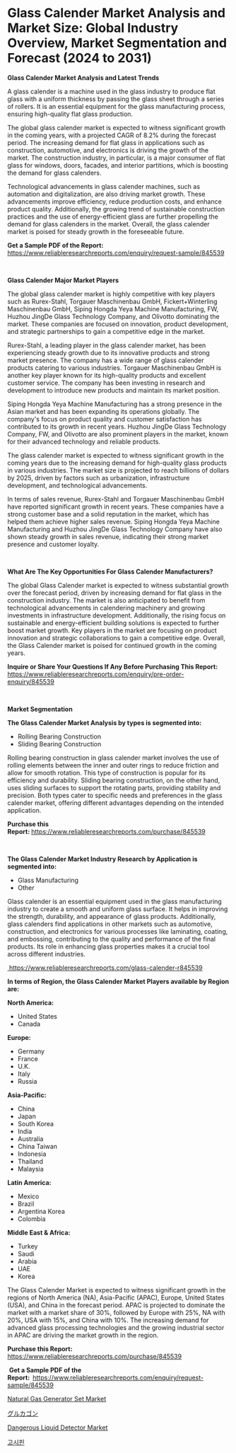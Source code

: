 <p><h1>Glass Calender Market Analysis and Market Size: Global Industry Overview, Market Segmentation and Forecast (2024 to 2031)</h1></p><p><strong>Glass Calender Market Analysis and Latest Trends</strong></p>
<p><p>A glass calender is a machine used in the glass industry to produce flat glass with a uniform thickness by passing the glass sheet through a series of rollers. It is an essential equipment for the glass manufacturing process, ensuring high-quality flat glass production.</p><p>The global glass calender market is expected to witness significant growth in the coming years, with a projected CAGR of 8.2% during the forecast period. The increasing demand for flat glass in applications such as construction, automotive, and electronics is driving the growth of the market. The construction industry, in particular, is a major consumer of flat glass for windows, doors, facades, and interior partitions, which is boosting the demand for glass calenders.</p><p>Technological advancements in glass calender machines, such as automation and digitalization, are also driving market growth. These advancements improve efficiency, reduce production costs, and enhance product quality. Additionally, the growing trend of sustainable construction practices and the use of energy-efficient glass are further propelling the demand for glass calenders in the market. Overall, the glass calender market is poised for steady growth in the foreseeable future.</p></p>
<p><strong>Get a Sample PDF of the Report:&nbsp;</strong> <a href="https://www.reliableresearchreports.com/enquiry/request-sample/845539">https://www.reliableresearchreports.com/enquiry/request-sample/845539</a></p>
<p>&nbsp;</p>
<p><strong>Glass Calender Major Market Players</strong></p>
<p><p>The global glass calender market is highly competitive with key players such as Rurex-Stahl, Torgauer Maschinenbau GmbH, Fickert+Winterling Maschinenbau GmbH, Siping Hongda Yeya Machine Manufacturing, FW, Huzhou JingDe Glass Technology Company, and Olivotto dominating the market. These companies are focused on innovation, product development, and strategic partnerships to gain a competitive edge in the market.</p><p>Rurex-Stahl, a leading player in the glass calender market, has been experiencing steady growth due to its innovative products and strong market presence. The company has a wide range of glass calender products catering to various industries. Torgauer Maschinenbau GmbH is another key player known for its high-quality products and excellent customer service. The company has been investing in research and development to introduce new products and maintain its market position.</p><p>Siping Hongda Yeya Machine Manufacturing has a strong presence in the Asian market and has been expanding its operations globally. The company's focus on product quality and customer satisfaction has contributed to its growth in recent years. Huzhou JingDe Glass Technology Company, FW, and Olivotto are also prominent players in the market, known for their advanced technology and reliable products.</p><p>The glass calender market is expected to witness significant growth in the coming years due to the increasing demand for high-quality glass products in various industries. The market size is projected to reach billions of dollars by 2025, driven by factors such as urbanization, infrastructure development, and technological advancements.</p><p>In terms of sales revenue, Rurex-Stahl and Torgauer Maschinenbau GmbH have reported significant growth in recent years. These companies have a strong customer base and a solid reputation in the market, which has helped them achieve higher sales revenue. Siping Hongda Yeya Machine Manufacturing and Huzhou JingDe Glass Technology Company have also shown steady growth in sales revenue, indicating their strong market presence and customer loyalty.</p></p>
<p>&nbsp;</p>
<p><strong>What Are The Key Opportunities For Glass Calender Manufacturers?</strong></p>
<p><p>The global Glass Calender market is expected to witness substantial growth over the forecast period, driven by increasing demand for flat glass in the construction industry. The market is also anticipated to benefit from technological advancements in calendering machinery and growing investments in infrastructure development. Additionally, the rising focus on sustainable and energy-efficient building solutions is expected to further boost market growth. Key players in the market are focusing on product innovation and strategic collaborations to gain a competitive edge. Overall, the Glass Calender market is poised for continued growth in the coming years.</p></p>
<p><strong>Inquire or Share Your Questions If Any Before Purchasing This Report:</strong> <a href="https://www.reliableresearchreports.com/enquiry/pre-order-enquiry/845539">https://www.reliableresearchreports.com/enquiry/pre-order-enquiry/845539</a></p>
<p>&nbsp;</p>
<p><strong>Market Segmentation</strong></p>
<p><strong>The Glass Calender Market Analysis by types is segmented into:</strong></p>
<p><ul><li>Rolling Bearing Construction</li><li>Sliding Bearing Construction</li></ul></p>
<p><p>Rolling bearing construction in glass calender market involves the use of rolling elements between the inner and outer rings to reduce friction and allow for smooth rotation. This type of construction is popular for its efficiency and durability. Sliding bearing construction, on the other hand, uses sliding surfaces to support the rotating parts, providing stability and precision. Both types cater to specific needs and preferences in the glass calender market, offering different advantages depending on the intended application.</p></p>
<p><strong>Purchase this Report:&nbsp;</strong><a href="https://www.reliableresearchreports.com/purchase/845539">https://www.reliableresearchreports.com/purchase/845539</a></p>
<p>&nbsp;</p>
<p><strong>The Glass Calender Market Industry Research by Application is segmented into:</strong></p>
<p><ul><li>Glass Manufacturing</li><li>Other</li></ul></p>
<p><p>Glass calender is an essential equipment used in the glass manufacturing industry to create a smooth and uniform glass surface. It helps in improving the strength, durability, and appearance of glass products. Additionally, glass calenders find applications in other markets such as automotive, construction, and electronics for various processes like laminating, coating, and embossing, contributing to the quality and performance of the final products. Its role in enhancing glass properties makes it a crucial tool across different industries.</p></p>
<p><a href="https://www.reliableresearchreports.com/glass-calender-r845539">&nbsp;https://www.reliableresearchreports.com/glass-calender-r845539</a></p>
<p><strong>In terms of Region, the Glass Calender Market Players available by Region are:</strong></p>
<p>
    <p> <strong> North America: </strong>
        <ul>
            <li>United States</li>
            <li>Canada</li>
        </ul>
        </p> 
    <p> <strong> Europe: </strong>
        <ul>
            <li>Germany</li>
            <li>France</li>
            <li>U.K.</li>
            <li>Italy</li>
            <li>Russia</li>
        </ul>
        </p> 
    <p> <strong> Asia-Pacific: </strong>
        <ul>
            <li>China</li>
            <li>Japan</li>
            <li>South Korea</li>
            <li>India</li>
            <li>Australia</li>
            <li>China Taiwan</li>
            <li>Indonesia</li>
            <li>Thailand</li>
            <li>Malaysia</li>
        </ul>
        </p> 
    <p> <strong> Latin America: </strong>
        <ul>
            <li>Mexico</li>
            <li>Brazil</li>
            <li>Argentina Korea</li>
            <li>Colombia</li>
        </ul>
        </p> 
    <p> <strong> Middle East & Africa: </strong>
        <ul>
            <li>Turkey</li>
            <li>Saudi</li>
            <li>Arabia</li>
            <li>UAE</li>
            <li>Korea</li>
        </ul>
    </p>
    </p>
<p><p>The Glass Calender Market is expected to witness significant growth in the regions of North America (NA), Asia-Pacific (APAC), Europe, United States (USA), and China in the forecast period. APAC is projected to dominate the market with a market share of 30%, followed by Europe with 25%, NA with 20%, USA with 15%, and China with 10%. The increasing demand for advanced glass processing technologies and the growing industrial sector in APAC are driving the market growth in the region.</p></p>
<p><strong>Purchase this Report: </strong><a href="https://www.reliableresearchreports.com/purchase/845539">https://www.reliableresearchreports.com/purchase/845539</a></p>
<p>&nbsp;<strong>Get a Sample PDF of the Report:&nbsp;&nbsp;</strong><a href="https://www.reliableresearchreports.com/enquiry/request-sample/845539">https://www.reliableresearchreports.com/enquiry/request-sample/845539</a></p>
<p><strong></strong></p>
<p><p><a href="https://github.com/Glendatilghmankmgz0rbhwpy/Market-Research-Report-List-2/blob/main/natural-gas-generator-set-market.md">Natural Gas Generator Set Market</a></p><p><a href="https://github.com/EmoryYundt1935/Market-Research-Report-List-1/blob/main/369937928970.md">グルカゴン</a></p><p><a href="https://github.com/dx0328/Market-Research-Report-List-2/blob/main/dangerous-liquid-detector-market.md">Dangerous Liquid Detector Market</a></p><p><a href="https://github.com/fernandotryO5lson96765/Market-Research-Report-List-1/blob/main/204607526633.md">고시핀</a></p></p>